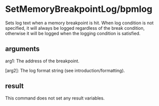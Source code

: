 # SetMemoryBreakpointLog/bpmlog

Sets log text when a memory breakpoint is hit. When log condition is not specified, it will always be logged regardless of the break condition, otherwise it will be logged when the logging condition is satisfied.

## arguments

arg1: The address of the breakpoint.

\[arg2\]: The log format string (see introduction/formatting).

## result

This command does not set any result variables.
